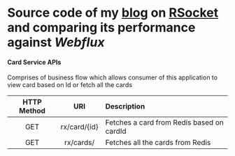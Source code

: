 # Source code of my [blog](https://www.dhaval-shah.com/performance-comparison-rsocket-webflux/) on [RSocket](https://principlesofchaos.org/) and comparing its performance against _Webflux_  

#### Card Service APIs
Comprises of business flow which allows consumer of this application to view card based on Id or fetch all the cards

| HTTP Method   | URI     | Description   |
| :--------:  | :--------: | :------ |
| GET | rx/card/{id} | Fetches a card from Redis based on cardId |
| GET | rx/cards/ | Fetches all the cards from Redis  |